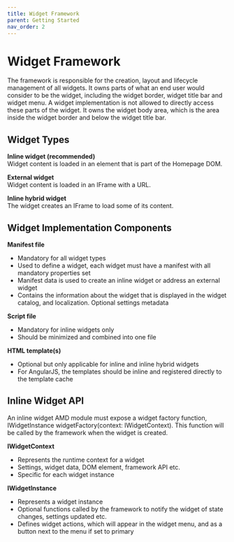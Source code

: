 ```yaml
---
title: Widget Framework
parent: Getting Started
nav_order: 2
---
```


# Widget Framework

The framework is responsible for the creation, layout and lifecycle management of all widgets. It owns parts of what an end user would consider to be the widget, including the widget border, widget title bar and widget menu. A widget implementation is not allowed to directly access these parts of the widget. It owns the widget body area, which is the area inside the widget border and below the widget title bar.

## Widget Types
<b> Inline widget (recommended) </b> 
<br> Widget content is loaded in an element that is part of the Homepage DOM.

<b> External widget </b> 
<br> Widget content is loaded in an IFrame with a URL.

<b> Inline hybrid widget </b>
<br>The widget creates an IFrame to load some of its content.

## Widget Implementation Components

<b> Manifest file </b>
<ul>
  <li> Mandatory for all widget types
	<li> Used to define a widget, each widget must have a manifest with all mandatory properties set
	<li> Manifest data is used to create an inline widget or address an external widget
	<li> Contains the information about the widget that is displayed in the widget catalog, and localization. Optional settings metadata
</ul>
  
<b> Script file </b> 
<ul>	
  <li> Mandatory for inline widgets only
	<li> Should be minimized and combined into one file
</ul>

<b> HTML template(s) </b>
<ul>	
  <li> Optional but only applicable for inline and inline hybrid widgets
	<li> For AngularJS, the templates should be inline and registered directly to the template cache
</ul>

## Inline Widget API
An inline widget AMD module must expose a widget factory function, IWidgetInstance widgetFactory(context: IWidgetContext). This function will be called by the framework when the widget is created.

<b>IWidgetContext</b>
<ul>
  <li>Represents the runtime context for a widget
  <li>Settings, widget data, DOM element, framework API etc.  
  <li>Specific for each widget instance  
</ul>

<b>IWidgetInstance</b>
<ul>
  <li>Represents a widget instance
  <li>Optional functions called by the framework to notify the widget of state changes, settings updated etc.
  <li>Defines widget actions, which will appear in the widget menu, and as a button next to the menu if set to primary  
</ul>
